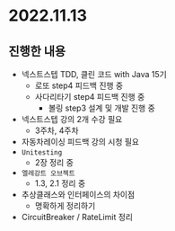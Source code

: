 # 2022.11.13

## 진행한 내용

- 넥스트스텝 TDD, 클린 코드 with Java 15기
	- 로또 step4 피드백 진행 중
  - 사다리타기 step4 피드백 진행 중
	- 볼링 step3 설계 및 개발 진행 중
- 넥스트스텝 강의 2개 수강 필요
	- 3주차, 4주차
- 자동차레이싱 피드백 강의 시청 필요
- `Unitesting`
	- 2장 정리 중
- `엘레강트 오브젝트`
	- 1.3, 2.1 정리 중
- 추상클래스와 인터페이스의 차이점
	- 명확하게 정리하기
- CircuitBreaker / RateLimit 정리
